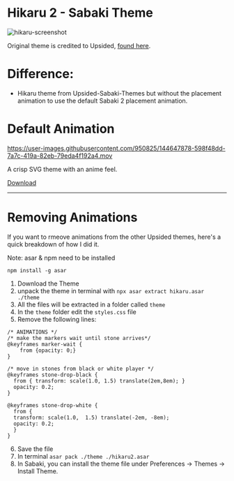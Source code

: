 # Hikaru 2 - Sabaki Theme

![hikaru-screenshot](https://user-images.githubusercontent.com/950825/144652487-cf748c64-48a2-4056-bb7a-4556babdd0ab.jpg)

Original theme is credited to Upsided, [found here](https://github.com/upsided/Upsided-Sabaki-Themes).

# Difference:
- Hikaru theme from Upsided-Sabaki-Themes but without the placement animation to use the default Sabaki 2 placement animation.

# Default Animation

https://user-images.githubusercontent.com/950825/144647878-598f48dd-7a7c-419a-82eb-79eda4f192a4.mov

A crisp SVG theme with an anime feel.

[Download](https://github.com/jdriselvato/Hikaru-2-Sabaki-Theme/raw/main/hikaru2.asar)

----

# Removing Animations

If you want to rmeove animations from the other Upsided themes, here's a quick breakdown of how I did it.

Note: asar & npm need to be installed
```
npm install -g asar
```

1. Download the Theme
2. unpack the theme in terminal with `npx asar extract hikaru.asar ./theme`
3. All the files will be extracted in a folder called `theme`
4. In the `theme` folder edit the `styles.css` file
5. Remove the following lines:

```
/* ANIMATIONS */
/* make the markers wait until stone arrives*/
@keyframes marker-wait {
    from {opacity: 0;}
}

/* move in stones from black or white player */
@keyframes stone-drop-black {
  from { transform: scale(1.0, 1.5) translate(2em,8em); }
  opacity: 0.2;
}

@keyframes stone-drop-white {
  from { 
  transform: scale(1.0,  1.5) translate(-2em, -8em); 
  opacity: 0.2;
  }
}
```

6. Save the file
7. In terminal `asar pack ./theme ./hikaru2.asar`
8. In Sabaki, you can install the theme file under Preferences -> Themes -> Install Theme.
